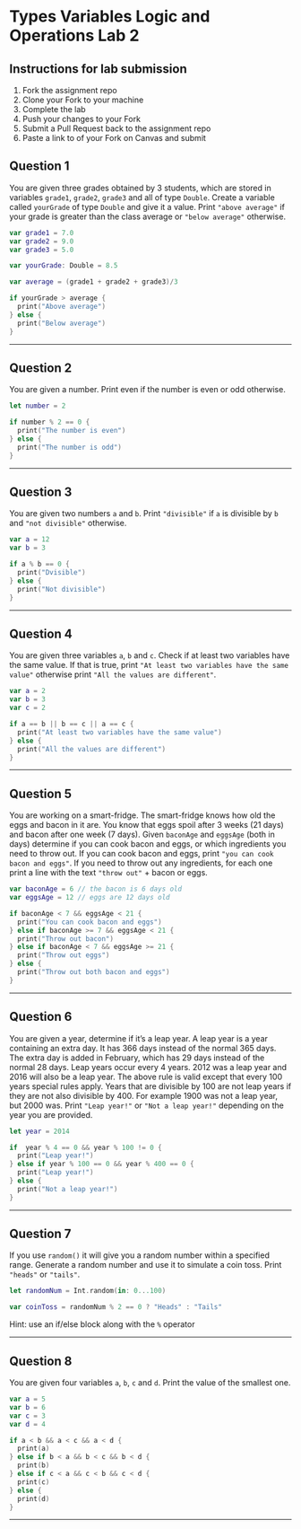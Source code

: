 # Types Variables Logic and Operations Lab 2

## Instructions for lab submission

1. Fork the assignment repo
1. Clone your Fork to your machine
1. Complete the lab
1. Push your changes to your Fork
1. Submit a Pull Request back to the assignment repo
1. Paste a link to of your Fork on Canvas and submit

## Question 1

You are given three grades obtained by 3 students, which are stored in variables `grade1`, `grade2`, `grade3` and all of type `Double`.
Create a variable called `yourGrade` of type `Double` and give it a value.
Print `"above average"` if your grade is greater than the class average or `"below average"` otherwise.

```swift
var grade1 = 7.0
var grade2 = 9.0
var grade3 = 5.0

var yourGrade: Double = 8.5

var average = (grade1 + grade2 + grade3)/3

if yourGrade > average {
  print("Above average")
} else { 
  print("Below average")
}

```

***
## Question 2

You are given a number. Print even if the number is even or odd otherwise.

```swift
let number = 2

if number % 2 == 0 {
  print("The number is even")
} else { 
  print("The number is odd")
}

```

***
## Question 3

You are given two numbers `a` and `b`. Print `"divisible"` if `a` is divisible by `b` and `"not divisible"` otherwise.

```swift
var a = 12
var b = 3

if a % b == 0 {
  print("Dvisible")
} else {
  print("Not divisible")
}

```

***
## Question 4

You are given three variables `a`, `b` and `c`. Check if at least two variables have the same value. If that is true, print `"At least two variables have the same value"` otherwise print `"All the values are different"`.

```swift
var a = 2
var b = 3
var c = 2

if a == b || b == c || a == c {
  print("At least two variables have the same value")
} else {
  print("All the values are different")
}

```

***
## Question 5

You are working on a smart-fridge. The smart-fridge knows how old the eggs and bacon in it are. You know that eggs spoil after 3 weeks (21 days) and bacon after one week (7 days). Given `baconAge` and `eggsAge` (both in days) determine if you can cook bacon and eggs, or which ingredients you need to throw out. If you can cook bacon and eggs, print `"you can cook bacon and eggs"`. If you need to throw out any ingredients, for each one print a line with the text `"throw out"` + bacon or eggs.

```swift
var baconAge = 6 // the bacon is 6 days old
var eggsAge = 12 // eggs are 12 days old

if baconAge < 7 && eggsAge < 21 {
  print("You can cook bacon and eggs")
} else if baconAge >= 7 && eggsAge < 21 {
  print("Throw out bacon")
} else if baconAge < 7 && eggsAge >= 21 {
  print("Throw out eggs")
} else {
  print("Throw out both bacon and eggs")
}

```

***
## Question 6

You are given a year, determine if it’s a leap year. A leap year is a year containing an extra day. It has 366 days instead of the normal 365 days. The extra day is added in February, which has 29 days instead of the normal 28 days. Leap years occur every 4 years. 2012 was a leap year and 2016 will also be a leap year.
The above rule is valid except that every 100 years special rules apply. Years that are divisible by 100 are not leap years if they are not also divisible by 400. For example 1900 was not a leap year, but 2000 was. Print `"Leap year!"` or `"Not a leap year!"` depending on the year you are provided.

```swift
let year = 2014

if  year % 4 == 0 && year % 100 != 0 {
  print("Leap year!")
} else if year % 100 == 0 && year % 400 == 0 {
  print("Leap year!")
} else {
  print("Not a leap year!")
}

```

***
## Question 7

If you use `random()` it will give you a random number within a specified range. Generate a random number and use it to simulate a coin toss. Print `"heads"` or `"tails"`.

```swift
let randomNum = Int.random(in: 0...100)

var coinToss = randomNum % 2 == 0 ? "Heads" : "Tails"

```

Hint: use an if/else block along with the `%` operator

***
## Question 8

You are given four variables `a`, `b`, `c` and `d`. Print the value of the smallest one.

```swift
var a = 5
var b = 6
var c = 3
var d = 4

if a < b && a < c && a < d {
  print(a)
} else if b < a && b < c && b < d {
  print(b)
} else if c < a && c < b && c < d {
  print(c)
} else {
  print(d)
}

```

***
